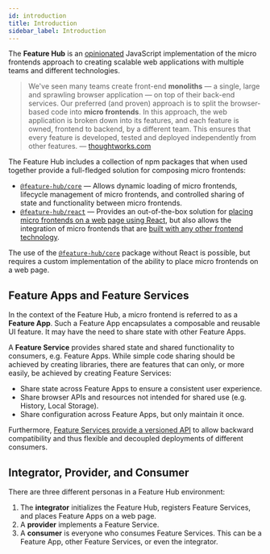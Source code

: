 ```yaml
---
id: introduction
title: Introduction
sidebar_label: Introduction
---
```


The **Feature Hub** is an [opinionated][our-requirements-for-micro-frontends]
JavaScript implementation of the micro frontends approach to creating scalable
web applications with multiple teams and different technologies.

> We've seen many teams create front-end **monoliths** — a single, large and
> sprawling browser application — on top of their back-end services. Our
> preferred (and proven) approach is to split the browser-based code into
> **micro frontends**. In this approach, the web application is broken down into
> its features, and each feature is owned, frontend to backend, by a different
> team. This ensures that every feature is developed, tested and deployed
> independently from other features. — [thoughtworks.com][thoughtworks]

The Feature Hub includes a collection of npm packages that when used together
provide a full-fledged solution for composing micro frontends:

- [`@feature-hub/core`][core-api] — Allows dynamic loading of micro frontends,
  lifecycle management of micro frontends, and controlled sharing of state and
  functionality between micro frontends.
- [`@feature-hub/react`][react-api] — Provides an out-of-the-box solution for
  [placing micro frontends on a web page using
  React][placing-feature-apps-on-a-web-page-using-react], but also allows the
  integration of micro frontends that are [built with any other frontend
  technology][dom-feature-app].

The use of the [`@feature-hub/core`][core-api] package without React is
possible, but requires a custom implementation of the ability to place micro
frontends on a web page.

## Feature Apps and Feature Services

In the context of the Feature Hub, a micro frontend is referred to as a
**Feature App**. Such a Feature App encapsulates a composable and reusable UI
feature. It may have the need to share state with other Feature Apps.

A **Feature Service** provides shared state and shared functionality to
consumers, e.g. Feature Apps. While simple code sharing should be achieved by
creating libraries, there are features that can only, or more easily, be
achieved by creating Feature Services:

- Share state across Feature Apps to ensure a consistent user experience.
- Share browser APIs and resources not intended for shared use (e.g. History,
  Local Storage).
- Share configuration across Feature Apps, but only maintain it once.

Furthermore, [Feature Services provide a versioned
API][providing-a-versioned-api] to allow backward compatibility and thus
flexible and decoupled deployments of different consumers.

## Integrator, Provider, and Consumer

There are three different personas in a Feature Hub environment:

1.  The **integrator** initializes the Feature Hub, registers Feature Services,
    and places Feature Apps on a web page.
2.  A **provider** implements a Feature Service.
3.  A **consumer** is everyone who consumes Feature Services. This can be a
    Feature App, other Feature Services, or even the integrator.

[core-api]: /@feature-hub/core/
[dom-api]: /@feature-hub/dom/
[dom-feature-app]: /docs/guides/writing-a-feature-app#dom-feature-app
[our-requirements-for-micro-frontends]:
  /docs/getting-started/motivation#our-requirements-for-micro-frontends
[placing-feature-apps-on-a-web-page-using-react]:
  /docs/guides/integrating-the-feature-hub#placing-feature-apps-on-a-web-page-using-react
[react-api]: /@feature-hub/react/
[thoughtworks]: https://www.thoughtworks.com/de/radar/techniques/micro-frontends
[providing-a-versioned-api]:
  /docs/guides/writing-a-feature-service#providing-a-versioned-api

